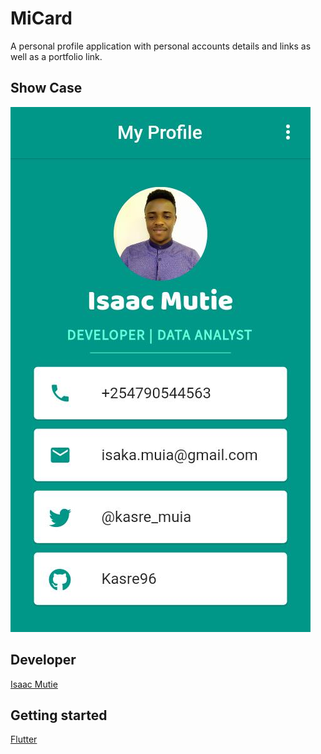 # MiCard
A personal profile application with personal accounts details and links as well as a portfolio link.

## Show Case
![Screenshot](https://github.com/Kasre96/MiCard/blob/master/screenshots/profile_screenshot.jpeg)

## Developer
[Isaac Mutie](http://github.com/Kasre96)

## Getting started
[Flutter](fluter.io)
